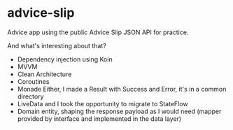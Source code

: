 # advice-slip

Advice app using the public Advice Slip JSON API for practice.

And what's interesting about that?

- Dependency injection using Koin
- MVVM
- Clean Architecture
- Coroutines
- Monade Either, I made a Result with Success and Error, it's in a common directory
- LiveData and I took the opportunity to migrate to StateFlow
- Domain entity, shaping the response payload as I would need (mapper provided by interface and
  implemented in the data layer)

[comment]: <> (- Update improving the use case, I created a UseCase Interface so that it is necessary to implement the contract, thus injecting with qualifier and my viewmodel not knowing the implementation)

[comment]: <> (- Unit Testing &#40;including the UI&#41;)
